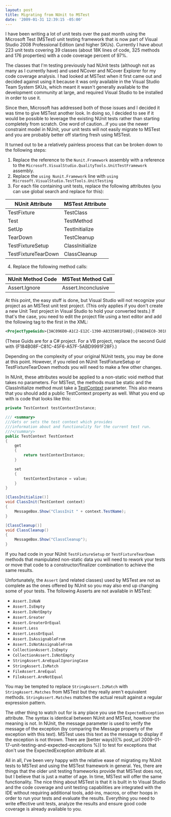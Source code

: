 ```yaml
---
layout: post
title: Migrating from NUnit to MSTest
date: '2009-01-31 12:39:15 -05:00'
---
```


I have been writing a lot of unit tests over the past month using the Microsoft Test (MSTest) unit testing framework that is now part of Visual Studio 2008 Professional Edition (and higher SKUs). Currently I have about 223 unit tests covering 39 classes (about 18K lines of code, 325 methods and 176 properties) with a code coverage percent of 97%.

The classes that I'm testing previously had NUnit tests (although not as many as I currently have) and used NCover and NCover Explorer for my code coverage analysis. I had looked at MSTest when it first came out and decided against using it because it was only available in the Visual Studio Team System SKUs, which meant it wasn't generally available to the development community at large, and required Visual Studio to be installed in order to use it.

Since then, Microsoft has addressed both of those issues and I decided it was time to give MSTest another look. In doing so, I decided to see if it would be possible to leverage the existing NUnit tests rather than starting completely from scratch. One word of caution...if you use the newer constraint model in NUnit, your unit tests will not easily migrate to MSTest and you are probably better off starting fresh using MSTest.

It turned out to be a relatively painless process that can be broken down to the following steps:

1.  Replace the reference to the `Nunit.Framework` assembly with a reference to the `Microsoft.VisualStudio.QualityTools.UnitTestFramework` assembly.
2.  Replace the `using Nunit.Framework` line with `using Microsoft.VisualStudio.TestTools.UnitTesting`
3.  For each file containing unit tests, replace the following attributes (you can use global search and replace for this): 

|**NUnit Attribute**|**MSTest Attribute**|
|-----|------|
|TestFixture|TestClass|
|Test|TestMethod|
|SetUp|TestInitialize|
|TearDown|TestCleanup|
|TestFixtureSetup|ClassInitialize|
|TestFixtureTearDown|ClassCleanup|

4. Replace the following method calls:

|**NUnit Method Code**|**MSTest Method Call**|
|----|-----|
|Assert.Ignore|Assert.Inconclusive|

At this point, the easy stuff is done, but Visual Studio will not recognize your project as an MSTest unit test project. (This only applies if you don't create a new Unit Test project in Visual Studio to hold your converted tests.) If that's the case, you need to edit the project file using a text editor and add the following tag to the first <PropertyGroup> in the XML:

```xml
<ProjectTypeGuids>{3AC096D0-A1C2-E12C-1390-A8335801FDAB};{FAE04EC0-301F-11D3-BF4B-00C04F79EFBC}</ProjectTypeGuids> 
```

(These Guids are for a C# project. For a VB project, replace the second Guid with {F184B08F-C81C-45F6-A57F-5ABD9991F28F}.)

Depending on the complexity of your original NUnit tests, you may be done at this point. However, if you relied on NUnit TestFixtureSetup or TestFixtureTearDown methods you will need to make a few other changes.

In NUnit, these attributes would be applied to a non-static void method that takes no parameters. For MSTest, the methods must be static and the ClassInitialize method must take a [TestContext](http://msdn.microsoft.com/en-us/library/microsoft.visualstudio.testtools.unittesting.testcontext.aspx) parameter. This also means that you should add a public TestContext property as well. What you end up with is code that looks like this:


```csharp
private TestContext testContextInstance;

/// <summary>
///Gets or sets the test context which provides
///information about and functionality for the current test run.
///</summary>
public TestContext TestContext
{
    get
    {
        return testContextInstance;
    }

    set
    {
        testContextInstance = value;
    }
}

[ClassInitialize()]
void ClassInit(TestContext context)
{
    MessageBox.Show("ClassInit " + context.TestName);
}

[ClassCleanup()]
void ClassCleanup()
{
    MessageBox.Show("ClassCleanup");
}
```

If you had code in your NUnit `TestFixtureSetup` or `TestFixtureTearDown` methods that manipulated non-static data you will need to rework your tests or move that code to a constructor/finalizer combination to achieve the same results.

Unfortunately, the `Assert` (and related classes) used by MSTest are not as complete as the ones offered by NUnit so you may also end up changing some of your tests. The following Asserts are not available in MSTest:

* `Assert.IsNaN`
* `Assert.IsEmpty`
* `Assert.IsNotEmpty`
* `Assert.Greater`
* `Assert.GreaterOrEqual`
* `Assert.Less`
* `Assert.LessOrEqual`
* `Assert.IsAssignableFrom`
* `Assert.IsNotAssignableFrom`
* `CollectionAssert.IsEmpty`
* `CollectionAssert.IsNotEmpty`
* `StringAssert.AreEqualIgnoringCase`
* `StringAssert.IsMatch`
* `FileAssert.AreEqual`
* `FileAssert.AreNotEqual`

You may be tempted to replace `StringAssert.IsMatch` with `StringAssert.Matches` from MSTest but they really aren't equivalent methods. `StringAssert.Matches` matches the actual result against a regular expression pattern.

The other thing to watch out for is any place you use the `ExpectedException` attribute. The syntax is identical between NUnit and MSTest, however the meaning is not. In NUnit, the message parameter is used to verify the message of the exception (by comparing the Message property of the exception with this text). MSTest uses this text as the message to display if the exception is not thrown. There are [better ways]({% post_url 2009-01-17-unit-testing-and-expected-exceptions %}) to test for exceptions that don't use the ExpectedException attribute at all.

All in all, I've been very happy with the relative ease of migrating my NUnit tests to MSTest and using the MSTest framework in general. Yes, there are things that the older unit testing frameworks provide that MSTest does not, but I believe that is just a matter of age. In time, MSTest will offer the same functionality. The nice thing about MSTest is that it is built in to Visual Studio and the code coverage and unit testing capabilities are integrated with the IDE without requiring additional tools, add-ins, macros, or other hoops in order to run your tests and evaluate the results. Everything you need to write effective unit tests, analyze the results and ensure good code coverage is already available to you.
